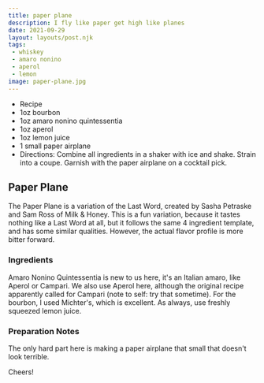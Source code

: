 ```yaml
---
title: paper plane
description: I fly like paper get high like planes
date: 2021-09-29
layout: layouts/post.njk
tags:
 - whiskey
 - amaro nonino
 - aperol
 - lemon
image: paper-plane.jpg
---
```

 - Recipe
 - 1oz bourbon
 - 1oz amaro nonino quintessentia
 - 1oz aperol
 - 1oz lemon juice
 - 1 small paper airplane
 - Directions: Combine all ingredients in a shaker with ice and shake. Strain into a coupe. Garnish with the paper airplane on a cocktail pick.

## Paper Plane

The Paper Plane is a variation of the Last Word, created by Sasha Petraske and Sam Ross of Milk & Honey. This is a fun variation, because it tastes nothing like a Last Word at all, but it follows the same 4 ingredient template, and has some similar qualities. However, the actual flavor profile is more bitter forward.

### Ingredients

Amaro Nonino Quintessentia is new to us here, it's an Italian amaro, like Aperol or Campari. We also use Aperol here, although the original recipe apparently called for Campari (note to self: try that sometime). For the bourbon, I used Michter's, which is excellent. As always, use freshly squeezed lemon juice.

### Preparation Notes

The only hard part here is making a paper airplane that small that doesn't look terrible.

Cheers!


